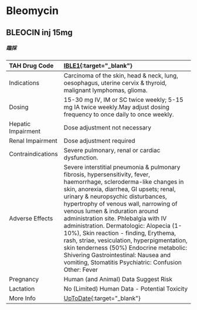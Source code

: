 # Bleomycin

## BLEOCIN inj 15mg

##### 臨採

| TAH Drug Code      | [IBLE1](https://www.tahsda.org.tw/drugs/hissearch.php?drug_code=IBLE1){:target="_blank"}                                                                                                                                                                                                                                                                                                                                                                                                                                                                                                              |
|:-------------------|:------------------------------------------------------------------------------------------------------------------------------------------------------------------------------------------------------------------------------------------------------------------------------------------------------------------------------------------------------------------------------------------------------------------------------------------------------------------------------------------------------------------------------------------------------------------------------------------------------|
| Indications        | Carcinoma of the skin, head & neck, lung, oesophagus, uterine cervix & thyroid, malignant lymphomas, glioma.                                                                                                                                                                                                                                                                                                                                                                                                                                                                                          |
| Dosing             | 15-30 mg IV, IM or SC twice weekly; 5-15 mg IA twice weekly.May adjust dosing frequency to once daily to once weekly.                                                                                                                                                                                                                                                                                                                                                                                                                                                                                 |
| Hepatic Impairment | Dose adjustment not necessary                                                                                                                                                                                                                                                                                                                                                                                                                                                                                                                                                                         |
| Renal Impairment   | Dose adjustment required                                                                                                                                                                                                                                                                                                                                                                                                                                                                                                                                                                              |
| Contraindications  | Severe pulmonary, renal or cardiac dysfunction.                                                                                                                                                                                                                                                                                                                                                                                                                                                                                                                                                       |
| Adverse Effects    | Severe interstitial pneumonia & pulmonary fibrosis, hypersensitivity, fever, haemorrhage, scleroderma-like changes in skin, anorexia, diarrhea, GI upsets; renal, urinary & neuropsychic disturbances, hypertrophy of venous wall, narrowing of venous lumen & induration around administration site. Phlebalgia with IV administration. Dermatologic: Alopecia (1-10%), Skin reaction - finding, Erythema, rash, striae, vesiculation, hyperpigmentation, skin tenderness (50%) Endocrine metabolic: Shivering Gastrointestinal: Nausea and vomiting, Stomatitis Psychiatric: Confusion Other: Fever |
| Pregnancy          | Human (and Animal) Data Suggest Risk                                                                                                                                                                                                                                                                                                                                                                                                                                                                                                                                                                  |
| Lactation          | No (Limited) Human Data - Potential Toxicity                                                                                                                                                                                                                                                                                                                                                                                                                                                                                                                                                          |
| More Info          | [UpToDate](https://www.uptodate.com/contents/bleomycin-drug-information){:target="_blank"}                                                                                                                                                                                                                                                                                                                                                                                                                                                                                                            |

